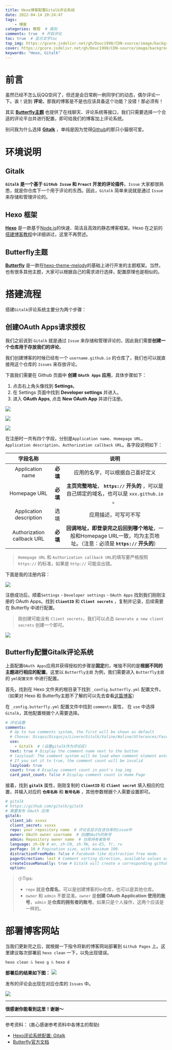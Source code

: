 ```yaml
---
title: Hexo博客配置Gitalk评论系统
date: 2022-04-14 20:24:47
tags: 
    - 博客
categories: 教程  # 类别
comments: true  # 开启评论
toc: true  # 显示文字toc
top_img: https://gcore.jsdelivr.net/gh/Douc1998/CDN-source/image/background/littlePrince2.png  # 文章页头部图片
cover: https://gcore.jsdelivr.net/gh/Douc1998/CDN-source/image/background/littlePrince2.png  # 主页中显示的文章封面图片
keywords: "Hexo, Gitalk"
---
```

# 前言
虽然已经不怎么玩QQ空间了，但还是会日常刷一刷同学们的动态，偶尔评论一下。诶！说到 **评论**，那我的博客是不是也应该具备这个功能？没错！那必须有！  

其实 **[Butterfly主题](https://Github.com/jerryc127/hexo-theme-butterfly)** 也提供了在线聊天、评论系统等接口，我们只需要选择一个合适的评论平台并进行配置，即可给我们的博客加上评论系统。  

别问我为什么选择 **[Gitalk](https://github.com/gitalk/gitalk)** ，单纯是因为觉得[Github](https://Github.com/)的那只小猫很可爱。

# 环境说明
## Gitalk
**`Gitalk` 是一个基于 `GitHub Issue` 和 `Preact` 开发的评论插件**。`Issue` 大家都很熟悉，就是你仓库下一个用于评论的东西。因此，`Gitalk` 简单来说就是通过 `Issue` 来存储和管理评论的。  
## Hexo 框架
**[Hexo](https://hexo.io/zh-cn/)** 是一款基于[Node.js](https://nodejs.org/en/)的快速、简洁且高效的静态博客框架。Hexo 在之前的[搭建博客教程](https://blog.douchen.life/%E5%8D%9A%E5%AE%A2%E6%90%AD%E5%BB%BA%E6%95%99%E7%A8%8B/)中详细讲过，这里不再赘述。

## Butterfly主题
**[Butterfly](https://Github.com/jerryc127/hexo-theme-butterfly)** 是一款在[hexo-theme-melody](https://Github.com/Molunerfinn/hexo-theme-melody)的基础上进行开发的主题框架。当然，也有很多其他主题，大家可以根据自己的需求进行选择，配置原理也是相似的。

# 搭建流程
搭建`Gitalk`评论系统主要分为两个步骤：
## 创建OAuth Apps请求授权
我们之前说到 `Gitalk` 就是通过 `Issue` 来存储和管理评论的，因此我们需要**创建一个仓库用于存放我们的评论**。  

我们创建博客的时候已经有一个 `username.github.io` 的仓库了，我们也可以就直接用这个仓库的 `Issues` 来存放评论。

下面我们需要在 Github 页面中 **创建 `OAuth Apps` 应用**，具体步骤如下：
1. 点击右上角头像找到 **Settings**。
2. 在 Settings 页面中找到 **Developer settings** 并进入。
3. 进入 **OAuth Apps**, 点击 **New OAuth App** 并进行注册。

![](./Hexo博客配置Gitalk评论系统/settings.png)

![](./Hexo博客配置Gitalk评论系统/developerSettings.png)

![](./Hexo博客配置Gitalk评论系统/newOAuth.png)

在注册时一共有四个字段，分别是`Application name`、`Homepage URL`、 `Application description`、`Authorization callback URL`。各字段说明如下：

字段名称||说明
|:-:|:-:|:-:|
Application name |**必填**| 应用的名字，可以根据自己喜好定义
Homepage URL |**必填**| **主页完整地址**， **`https://` 开头的** ，可以是自己绑定的域名，也可以是 `xxx.github.io` 。
Application description |选填| 应用描述，可写可不写
Authorization callback URL |**必填**| **回调地址，即登录完之后回到哪个地址**，一般和Homepage URL一致，均为主页地址。（注意：必须是 **`https://` 开头的**）

> `Homepage URL` 和 `Authorization callback URL`的填写要严格按照 `https://` 的标准，如果是 `http://` 可能会出错。

下面是我的注册内容：

![](./Hexo博客配置Gitalk评论系统/createOAuth.png)

注册成功后，顺着`Settings` - `Developer settings` - `OAuth Apps` 找到我们刚刚注册的 OAuth Apps。找到 **`ClientID`** 和 **`Client secrets`** ，复制并记录，后续需要在 Butterfly 中进行配置。
> 刚创建可能没有 `Client secrets`，我们可以点击 `Generate a new client secrets` 创建一个即可。

![](./Hexo博客配置Gitalk评论系统/myOAuth.png)

## Butterfly配置Gitalk评论系统
上面配置`OAuth Apps`应用并获得授权的步骤是**固定**的，唯独不同的是**根据不同的主题进行相应的配置**。这里以 `Butterfly主题` 为例，我们需要进入 `Butterfly主题` 的 `yml配置文件` 中进行配置。

首先，找到在 Hexo 文件夹的根目录下找到 `_config.butterfly.yml` 配置文件。（如果对 Hexo 和 Butterfly主题不了解的可以先去查看[这篇博客](https://blog.douchen.life/%E5%8D%9A%E5%AE%A2%E6%90%AD%E5%BB%BA%E6%95%99%E7%A8%8B/)）

在 `_config.butterfly.yml` 配置文件中找到 `comments` 属性， 在 `use` 中选择 `Gitalk`，其他配置根据个人需要选择。
```yaml
# 评论设置
comments:
  # Up to two comments system, the first will be shown as default
  # Choose: Disqus/Disqusjs/Livere/Gitalk/Valine/Waline/Utterances/Facebook Comments/Twikoo
  use: 
    - Gitalk  # (设置gitalk作为评论区)
  text: true # Display the comment name next to the button
  # lazyload: The comment system will be load when comment element enters the browser's viewport.
  # If you set it to true, the comment count will be invalid
  lazyload: true
  count: true # Display comment count in post's top_img
  card_post_count: false # Display comment count in Home Page
```
接着，找到 **`gitalk`** 属性，刚刚复制的 **`ClientID`** 和 **`Client secret`** 填入相应的位置，并输入对应的 **`仓库名称`** 和 **`账号名称`** ，其他参数根据个人需要设置即可。
```yaml
# gitalk
# https://github.com/gitalk/gitalk
# 需要发布 OAuth 应用
gitalk:
  client_id: xxxxx
  client_secret: xxxxx
  repo: your repository name  # 评论会显示在该仓库的issue中
  owner: OAuth owner username  # 创建OAuth的账号
  admin: Repository owner name  # 仓库持有者账号
  language: zh-CN # en, zh-CN, zh-TW, es-ES, fr, ru
  perPage: 10 # Pagination size, with maximum 100.
  distractionFreeMode: false # Facebook-like distraction free mode.
  pagerDirection: last # Comment sorting direction, available values are last and first.
  createIssueManually: true # Gitalk will create a corresponding github issue for your every single page automatically
  option:
```
>小Tips:
> + `repo` 就是**仓库名**。可以是创建博客的io仓库，也可以是其他仓库。
> + `owner` 和 `admin` 不要混淆。`owner` 是**创建 OAuth Application 使用的账号**，`admin` 是**仓库的拥有者的账号**。如果只是个人操作，这两个应该是一样的。

# 部署博客网站
当我们更新完之后，就根据一下指令将新的博客网站部署到 `Github Pages` 上。这里建议每次部署前 `hexo clean` 一下，以免出现错误。
```powershell
hexo clean & hexo g & hexo d
```
**部署后的结果如下图：**
![](./Hexo博客配置Gitalk评论系统/gitalk.png)

发布的评论会出现在对应仓库的 `Issues` 中。

![](./Hexo博客配置Gitalk评论系统/Issues.png)

---
**很感谢你能看到这里！谢谢～**

---
参考资料： (衷心感谢参考资料中各博主的帮助)
+  [Hexo评论系统配置: Gitalk](https://nonlinearthink.github.io/hexo/hexo-gitalk/)
+  [Butterfly官方文档](https://butterfly.js.org/)